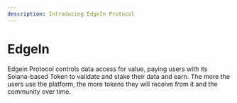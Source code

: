 ```yaml
---
description: Introducing EdgeIn Protocol
---
```


# EdgeIn

Edgein Protocol controls data access for value, paying users with its Solana-based Token to validate and stake their data and earn. The more the users use the platform, the more tokens they will receive from it and the community over time.&#x20;
